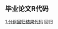 ## 毕业论文R代码
[1.分组回归结果代码](https://github.com/xiaoshan1994/Graduation-Thesis/blob/master/%E5%88%86%E7%BB%84%E5%9B%9E%E5%BD%92%E7%BB%93%E6%9E%9C%E4%BB%A3%E7%A0%81)
回归
